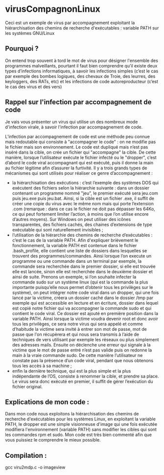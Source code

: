 # virusCompagnonLinux
Ceci est un exemple de virus par accompagnement exploitant la hiérarchisation des chemins de recherche d'exécutables : variable PATH sur les systèmes GNU/Linux

## Pourquoi ?
On entend trop souvent à tord le mot de virus pour désigner l'ensemble des programmes malveillants, pourtant il faut bien comprendre qu’il existe deux types d’infections informatiques, à savoir les infections simples (c’est le cas par exemple des bombes logiques, des chevaux de Troie, des leurres, des keyloggers, des RATs, etc) et les infections de code autoreproducteur (c’est le cas des virus et des vers)

## Rappel sur l'infection par accompagnement de code
Je vais vous présenter un virus qui utilise un des nombreux mode d'infection virale, à savoir l'infection par accompagnement de code.

L’infection par accompagnement de code est une méthode peu connue mais redoutable qui consiste à "accompagner le code" : on ne modifie pas le fichier mais son environnement. Le code est dupliqué mais n’est pas inséré dans la cible, on crée un fichier qui "accompagne" la cible. De cette manière, lorsque l’utilisateur exécute le fichier infecté ou le "dropper", c’est d’abord le code viral accompagnant qui est exécuté, puis il donne la main au fichier légitime afin d’assurer la furtivité. Il y a trois grands types de mécanismes qui sont utilisés pour réaliser ce genre d’accompagnement :
- la hiérarchisation des exécutions : c’est l’exemple des systèmes DOS qui exécutent des fichiers selon la hiérarchie suivante : dans un dossier contenant un programme nommé "jeu", le premier exécuté sera jeu.com puis jeu.exe puis jeu.bat. Ainsi, si la cible est un fichier .exe, il suffit de créer une copie du virus avec le même nom mais qui porte l’extension .com (remarque : dans ce cas le fichier ne doit pas dépasser les 64Ko, ce qui peut fortement limiter l’action, à moins que l’on utilise encore d’autres moyens). Sur Windows on peut utiliser des icônes transparentes, des fichiers cachés, des chaines d’extensions de type exécutable qui sont naturellement invisibles ;
- l’utilisation de la hiérarchie des chemins de recherche d’exécutables : c’est le cas de la variable PATH. Afin d'expliquer brièvement le fonctionnement, la variable PATH est contenue dans le fichier .bash_profile, elle contient une liste de dossiers dans lesquelles se trouvent des programmes/commandes. Ainsi lorsque l’on execute un programme ou une commande dans un terminal par exemple, la commande sera recherchée dans le premier dossier, si elle est trouvée elle est lancée, sinon elle est recherchée dans le deuxième dossier et ainsi de suite. Prenons un exemple, si l’on souhaite infecter la commande sudo sur un système linux (qui est la commande la plus importante puisqu’elle nous permet d’obtenir tous les privilèges sur le système), on peut intégrer notre code viral dans un dropper, qui une fois lancé par la victime, créera un dossier caché dans le dossier /tmp par exemple qui est accessible en lecture et en écriture, dossier dans lequel est copié notre fichier qui va accompagner la commande sudo et qui contient le code viral. Ce dossier est ajouté en première position dans la variable PATH. Ainsi lorsque la victime voudra devenir root et donc avoir tous les privilèges, ce sera notre virus qui sera appelé et comme d’habitude la victime sera invité à entrer son mot de passe, mot de passe que l'on récupèrera et qui nous sera transmis à l’aide de techniques de vers utilisant par exemple les réseaux ou plus simplement des adresses mails. Ensuite on déclenche une erreur qui signale à la victime que le mot de passe entré n’est pas valide puis on redonne la main à la vraie commande sudo. De cette manière l’utilisateur ne constate pas la présence d’un code viral, pendant que nous obtenons tous les accès à sa machine ;
- enfin la dernière technique, qui est la plus simple et la plus indépendante de l’OS, consiste à renommer la cible, et prendre sa place. Le virus sera donc exécuté en premier, il suffit de gérer l’exécution du fichier original.

## Explications de mon code : 
Dans mon code nous exploitons la hiérarchisation des chemins de recherche d'exécutables pour les systèmes Linux, en exploitant la variable PATH, le dropper est une simple visionneuse d'image qui une fois exécutée modifiera l'environnement (variable PATH) sans modifier les cibles qui sont les commandes rpm et sudo.
Mon code est très bien commenté afin que vous puissiez le comprendre le mieux possible.

## Compilation :
gcc viru2mdp.c -o imageview
